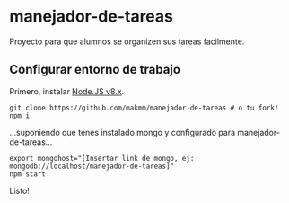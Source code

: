 # manejador-de-tareas
Proyecto para que alumnos se organizen sus tareas facilmente.

## Configurar entorno de trabajo
Primero, instalar [Node.JS v8.x](https://nodejs.org/).
```
git clone https://github.com/makmm/manejador-de-tareas # o tu fork!
npm i
```
...suponiendo que tenes instalado mongo y configurado para manejador-de-tareas...
```
export mongohost="[Insertar link de mongo, ej: mongodb://localhost/manejador-de-tareas]"
npm start
```
Listo!
